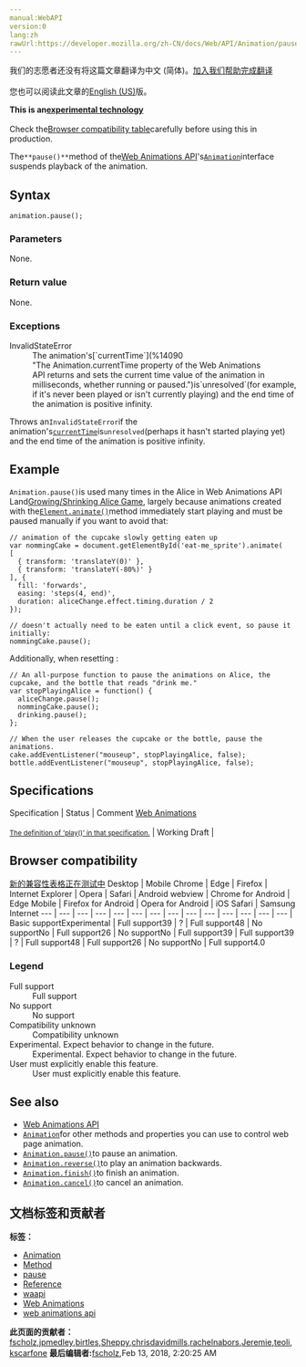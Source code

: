```yaml
---
manual:WebAPI
version:0
lang:zh
rawUrl:https://developer.mozilla.org/zh-CN/docs/Web/API/Animation/pause
---
```




<bdi>我们的志愿者还没有将这篇文章翻译为<bdi>中文 (简体)</bdi>。[加入我们帮助完成翻译](%22631 "")<br></br>您也可以阅读此文章的[English (US)](%14097 "")版。</bdi>






**This is an[experimental technology](%3404 "")**<br></br>Check the[Browser compatibility table](%22632 "")carefully before using this in production.




The`**pause()**`method of the[Web Animations API](%3476 "")&#39;s[`Animation`](%3478 "The Animation interface of the Web Animations API represents a single animation player and provides playback controls and a timeline for an animation node or source.")interface suspends playback of the animation.


## Syntax<a name="Syntax"></a>

```
animation.pause(); 

```

### Parameters<a name="Parameters"></a>


None.


### Return value<a name="Return_value"></a>


None.


### Exceptions<a name="Exceptions"></a>
<dl><dt id=''>InvalidStateError</dt><dd>The animation&#39;s[`currentTime`](%14090 "The Animation.currentTime property of the Web Animations API returns and sets the current time value of the animation in milliseconds, whether running or paused.")is`unresolved`(for example, if it&#39;s never been played or isn&#39;t currently playing) and the end time of the animation is positive infinity.</dd></dl>

Throws an`InvalidStateError`if the animation&#39;s[`currentTime`](%14090 "The Animation.currentTime property of the Web Animations API returns and sets the current time value of the animation in milliseconds, whether running or paused.")is`unresolved`(perhaps it hasn&#39;t started playing yet) and the end time of the animation is positive infinity.


## Example<a name="Example"></a>


`Animation.pause()`is used many times in the Alice in Web Animations API Land[Growing/Shrinking Alice Game](%3507 ""), largely because animations created with the[`Element.animate()`](%3514 "The Element interface's animate() method is a shortcut method which creates a new Animation, applies it to the element, then plays the animation. It returns the created Animation object instance.")method immediately start playing and must be paused manually if you want to avoid that:


```
// animation of the cupcake slowly getting eaten up
var nommingCake = document.getElementById('eat-me_sprite').animate(
[
  { transform: 'translateY(0)' },
  { transform: 'translateY(-80%)' }   
], {
  fill: 'forwards',
  easing: 'steps(4, end)',
  duration: aliceChange.effect.timing.duration / 2
});

// doesn't actually need to be eaten until a click event, so pause it initially:
nommingCake.pause();
```


Additionally, when resetting :


```
// An all-purpose function to pause the animations on Alice, the cupcake, and the bottle that reads "drink me."
var stopPlayingAlice = function() {
  aliceChange.pause();
  nommingCake.pause();
  drinking.pause();
};

// When the user releases the cupcake or the bottle, pause the animations.
cake.addEventListener("mouseup", stopPlayingAlice, false);
bottle.addEventListener("mouseup", stopPlayingAlice, false);
```

## Specifications<a name="Specifications"></a>
Specification | Status | Comment 
[Web Animations<br></br><small>The definition of &#39;play()&#39; in that specification.</small>](%22633 "") | Working Draft |  


## Browser compatibility<a name="Browser_compatibility"></a>
[新的兼容性表格正在测试中<i></i>](%3360 "")
<abbr>Desktop<i></i></abbr> | <abbr>Mobile<i></i></abbr> 
<abbr>Chrome<i></i></abbr> | <abbr>Edge<i></i></abbr> | <abbr>Firefox<i></i></abbr> | <abbr>Internet Explorer<i></i></abbr> | <abbr>Opera<i></i></abbr> | <abbr>Safari<i></i></abbr> | <abbr>Android webview<i></i></abbr> | <abbr>Chrome for Android<i></i></abbr> | <abbr>Edge Mobile<i></i></abbr> | <abbr>Firefox for Android<i></i></abbr> | <abbr>Opera for Android<i></i></abbr> | <abbr>iOS Safari<i></i></abbr> | <abbr>Samsung Internet<i></i></abbr> 
 ---  |  ---  |  ---  |  ---  |  ---  |  ---  |  ---  |  ---  |  ---  |  ---  |  ---  |  ---  |  ---  |  ---  | 
Basic support<abbr>Experimental<i></i></abbr> | <abbr>Full support</abbr>39 | <abbr>?</abbr> | <abbr>Full support</abbr>48 | <abbr>No support</abbr>No | <abbr>Full support</abbr>26 | <abbr>No support</abbr>No | <abbr>Full support</abbr>39 | <abbr>Full support</abbr>39 | <abbr>?</abbr> | <abbr>Full support</abbr>48 | <abbr>Full support</abbr>26 | <abbr>No support</abbr>No | <abbr>Full support</abbr>4.0 


### Legend<a name="Legend"></a>
<dl><dt id=''><abbr>Full support</abbr></dt><dd>Full support</dd><dt id=''><abbr>No support</abbr></dt><dd>No support</dd><dt id=''><abbr>Compatibility unknown</abbr></dt><dd>Compatibility unknown</dd><dt id=''><abbr>Experimental. Expect behavior to change in the future.<i></i></abbr></dt><dd>Experimental. Expect behavior to change in the future.</dd><dt id=''><abbr>User must explicitly enable this feature.<i></i></abbr></dt><dd>User must explicitly enable this feature.</dd></dl>


## See also<a name="See_also"></a>

* [Web Animations API](%3476 "")
* [`Animation`](%3478 "The Animation interface of the Web Animations API represents a single animation player and provides playback controls and a timeline for an animation node or source.")for other methods and properties you can use to control web page animation.
* [`Animation.pause()`](%14097 "The pause() method of the Web Animations API's Animation interface suspends playback of the animation.")to pause an animation.
* [`Animation.reverse()`](%14102 "The Animation.reverse() method of the Animation Interface reverses the playback direction, meaning the animation ends at its beginning. If called on an unplayed animation, the whole animation is played backwards. If called on a paused animation, the animation will continue in reverse.")to play an animation backwards.
* [`Animation.finish()`](%14091 "The finish() method of the Web Animations API's Animation Interface sets the current playback time to the end of the animation corresponding to the current playback direction.")to finish an animation.
* [`Animation.cancel()`](%14089 "The Web Animations API's cancel() method of the Animation interface clears all KeyframeEffects caused by this animation and aborts its playback.")to cancel an animation.



## 文档标签和贡献者
**标签：**
* [Animation](%3470 "")
* [Method](%14476 "")
* [pause](%22634 "")
* [Reference](%3381 "")
* [waapi](%3554 "")
* [Web Animations](%3490 "")
* [web animations api](%3491 "")

**此页面的贡献者：**[fscholz](%60 ""),[jpmedley](%3413 ""),[birtles](%3555 ""),[Sheppy](%405 ""),[chrisdavidmills](%3495 ""),[rachelnabors](%3494 ""),[Jeremie](%4470 ""),[teoli](%160 ""),[kscarfone](%3900 "")
**最后编辑者:**[fscholz](%60 ""),<time>Feb 13, 2018, 2:20:25 AM</time>


